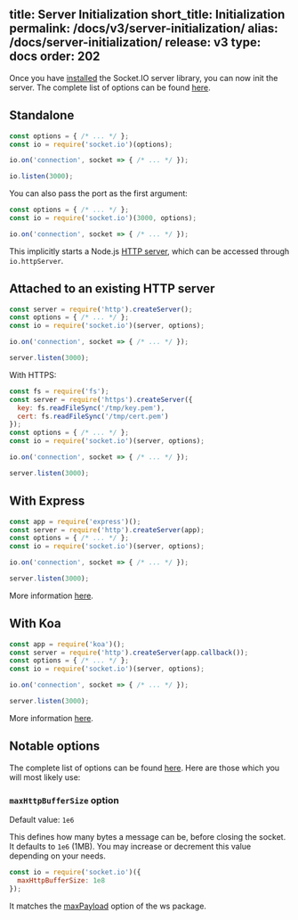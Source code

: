 title: Server Initialization
short_title: Initialization
permalink: /docs/v3/server-initialization/
alias: /docs/server-initialization/
release: v3
type: docs
order: 202
---

Once you have [installed](/docs/v3/server-installation/) the Socket.IO server library, you can now init the server. The complete list of options can be found [here](/docs/server-api/#new-Server-httpServer-options).

## Standalone

```js
const options = { /* ... */ };
const io = require('socket.io')(options);

io.on('connection', socket => { /* ... */ });

io.listen(3000);
```

You can also pass the port as the first argument:

```js
const options = { /* ... */ };
const io = require('socket.io')(3000, options);

io.on('connection', socket => { /* ... */ });
```

This implicitly starts a Node.js [HTTP server](https://nodejs.org/docs/latest/api/http.html#http_class_http_server), which can be accessed through `io.httpServer`.

## Attached to an existing HTTP server

```js
const server = require('http').createServer();
const options = { /* ... */ };
const io = require('socket.io')(server, options);

io.on('connection', socket => { /* ... */ });

server.listen(3000);
```

With HTTPS:

```js
const fs = require('fs');
const server = require('https').createServer({
  key: fs.readFileSync('/tmp/key.pem'),
  cert: fs.readFileSync('/tmp/cert.pem')
});
const options = { /* ... */ };
const io = require('socket.io')(server, options);

io.on('connection', socket => { /* ... */ });

server.listen(3000);
```

## With Express

```js
const app = require('express')();
const server = require('http').createServer(app);
const options = { /* ... */ };
const io = require('socket.io')(server, options);

io.on('connection', socket => { /* ... */ });

server.listen(3000);
```

More information [here](http://expressjs.com/).

## With Koa

```js
const app = require('koa')();
const server = require('http').createServer(app.callback());
const options = { /* ... */ };
const io = require('socket.io')(server, options);

io.on('connection', socket => { /* ... */ });

server.listen(3000);
```

More information [here](https://koajs.com/).

## Notable options

The complete list of options can be found [here](/docs/v3/server-api/#new-Server-httpServer-options). Here are those which you will most likely use:

### `maxHttpBufferSize` option

Default value: `1e6`

This defines how many bytes a message can be, before closing the socket. It defaults to `1e6` (1MB). You may increase or decrement this value depending on your needs.

```js
const io = require('socket.io')({
  maxHttpBufferSize: 1e8
});
```

It matches the [maxPayload](https://github.com/websockets/ws/blob/master/doc/ws.md#new-websocketserveroptions-callback) option of the ws package.
